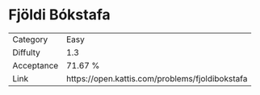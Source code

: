 # Fjöldi Bókstafa

<table>
    <tr>
        <td>Category</td>
        <td>Easy</td>
    </tr>
    <tr>
        <td>Diffulty</td>
        <td>1.3</td>
    </tr>
    <tr>
        <td>Acceptance</td>
        <td>71.67 %</td>
    </tr>
    <tr>
        <td>Link</td>
        <td>https://open.kattis.com/problems/fjoldibokstafa</td>
    </tr>
</table>